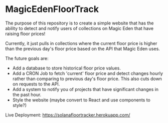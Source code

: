 # MagicEdenFloorTrack

The purpose of this repository is to create a simple website that has the ability to detect and notify users of collections on Magic Eden that have raising floor prices! 

Currently, it just pulls in collections where the current floor price is higher than the previous day's floor price based on the API that Magic Eden uses.

The future goals are:
- Add a database to store historical floor price values.
- Add a CRON Job to fetch 'current' floor price and detect changes hourly rather than comparing to previous day's floor price. This also cuts down on requests to the API.
- Add a system to notify you of projects that have significant changes in the past hour.
- Style the website (maybe convert to React and use components to style?)

Live Deployment: https://solanafloortracker.herokuapp.com/
